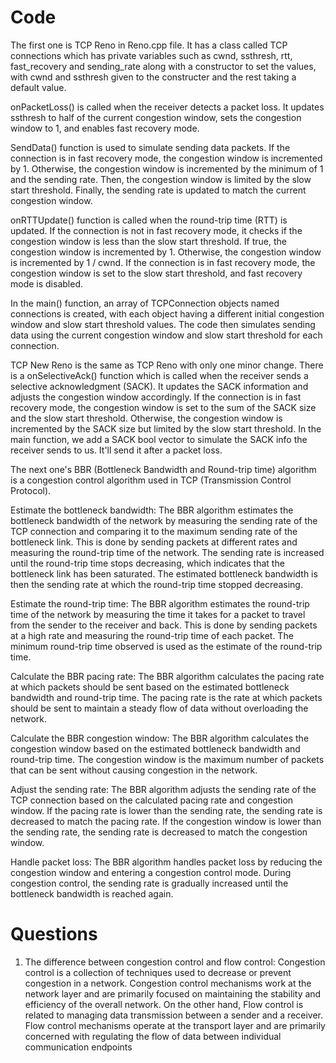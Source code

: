 # Code
The first one is TCP Reno in Reno.cpp file. It has a class called TCP connections which has private variables such as cwnd, ssthresh, rtt, fast_recovery and sending_rate along with a constructor to set the values, with cwnd and ssthresh given to the constructer and the rest taking a default value. 

onPacketLoss() is called when the receiver detects a packet loss. It updates ssthresh to half of the current congestion window, sets the congestion window to 1, and enables fast recovery mode.

SendData() function is used to simulate sending data packets. If the connection is in fast recovery mode, the congestion window is incremented by 1. Otherwise, the congestion window is incremented by the minimum of 1 and the sending rate. Then, the congestion window is limited by the slow start threshold. Finally, the sending rate is updated to match the current congestion window.

onRTTUpdate() function is called when the round-trip time (RTT) is updated. If the connection is not in fast recovery mode, it checks if the congestion window is less than the slow start threshold. If true, the congestion window is incremented by 1. Otherwise, the congestion window is incremented by 1 / cwnd. If the connection is in fast recovery mode, the congestion window is set to the slow start threshold, and fast recovery mode is disabled. 

In the main() function, an array of TCPConnection objects named connections is created, with each object having a different initial congestion window and slow start threshold values. The code then simulates sending data using the current congestion window and slow start threshold for each connection.

TCP New Reno is the same as TCP Reno with only one minor change. There is a onSelectiveAck() function which is called when the receiver sends a selective acknowledgment (SACK). It updates the SACK information and adjusts the congestion window accordingly. If the connection is in fast recovery mode, the congestion window is set to the sum of the SACK size and the slow start threshold. Otherwise, the congestion window is incremented by the SACK size but limited by the slow start threshold. In the main function, we add a SACK bool vector to simulate the SACK info the receiver sends to us. It'll send it after a packet loss. 

The next one's BBR (Bottleneck Bandwidth and Round-trip time) algorithm is a congestion control algorithm used in TCP (Transmission Control Protocol).
 
Estimate the bottleneck bandwidth: The BBR algorithm estimates the bottleneck bandwidth of the network by measuring the sending rate of the TCP connection and comparing it to the maximum sending rate of the bottleneck link. This is done by sending packets at different rates and measuring the round-trip time of the network. The sending rate is increased until the round-trip time stops decreasing, which indicates that the bottleneck link has been saturated. The estimated bottleneck bandwidth is then the sending rate at which the round-trip time stopped decreasing. 
 
Estimate the round-trip time: The BBR algorithm estimates the round-trip time of the network by measuring the time it takes for a packet to travel from the sender to the receiver and back. This is done by sending packets at a high rate and measuring the round-trip time of each packet. The minimum round-trip time observed is used as the estimate of the round-trip time. 
 
Calculate the BBR pacing rate: The BBR algorithm calculates the pacing rate at which packets should be sent based on the estimated bottleneck bandwidth and round-trip time. The pacing rate is the rate at which packets should be sent to maintain a steady flow of data without overloading the network. 
 
Calculate the BBR congestion window: The BBR algorithm calculates the congestion window based on the estimated bottleneck bandwidth and round-trip time. The congestion window is the maximum number of packets that can be sent without causing congestion in the network. 
 
Adjust the sending rate: The BBR algorithm adjusts the sending rate of the TCP connection based on the calculated pacing rate and congestion window. If the pacing rate is lower than the sending rate, the sending rate is decreased to match the pacing rate. If the congestion window is lower than the sending rate, the sending rate is decreased to match the congestion window. 
 
Handle packet loss: The BBR algorithm handles packet loss by reducing the congestion window and entering a congestion control mode. During congestion control, the sending rate is gradually increased until the bottleneck bandwidth is reached again. 
 
# Questions
1) The difference between congestion control and flow control: Congestion control is a collection of techniques used to decrease or prevent congestion in a network. Congestion control mechanisms work at the network layer and are primarily focused on maintaining the stability and efficiency of the overall network. On the other hand, Flow control is related to managing data transmission between a sender and a receiver. Flow control mechanisms operate at the transport layer and are primarily concerned with regulating the flow of data between individual communication endpoints
